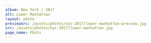 ```yaml
---
album: New York / 2017
alt: Lower Manhattan
layout: photo
previewSrc: /assets/photos/nyc-2017/lower-manhattan-preview.jpg
src: /assets/photos/nyc-2017/lower-manhattan.jpg
page_name: Photo
---
```


